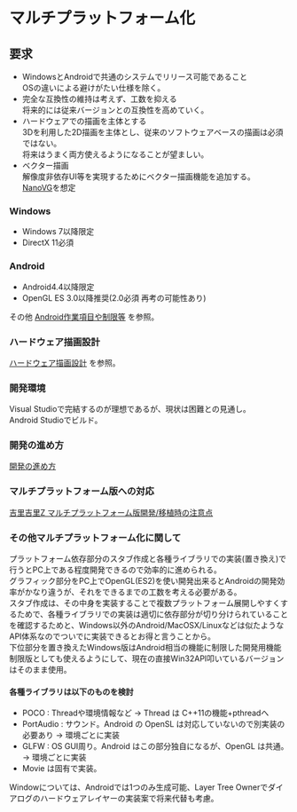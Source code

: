 # マルチプラットフォーム化

## 要求
* WindowsとAndroidで共通のシステムでリリース可能であること  
OSの違いによる避けがたい仕様を除く。
* 完全な互換性の維持は考えず、工数を抑える  
将来的には従来バージョンとの互換性を高めていく。
* ハードウェアでの描画を主体とする  
3Dを利用した2D描画を主体とし、従来のソフトウェアベースの描画は必須ではない。  
将来はうまく両方使えるようになることが望ましい。
* ベクター描画  
解像度非依存UI等を実現するためにベクター描画機能を追加する。  
[NanoVG](https://github.com/memononen/nanovg)を想定

### Windows
* Windows 7以降限定
* DirectX 11必須

### Android
* Android4.4以降限定  
* OpenGL ES 3.0以降推奨(2.0必須 再考の可能性あり)

その他 [Android作業項目や制限等](andoird_design.md) を参照。

### ハードウェア描画設計
[ハードウェア描画設計](hwdrawing_design.md) を参照。

### 開発環境
Visual Studioで完結するのが理想であるが、現状は困難との見通し。  
Android Studioでビルド。

### 開発の進め方
[開発の進め方](development_plan.md)

### マルチプラットフォーム版への対応
[吉里吉里Z マルチプラットフォーム版開発/移植時の注意点](https://krkrz.github.io/multi_platform_design/cautionary_note.html)

### その他マルチプラットフォーム化に関して
プラットフォーム依存部分のスタブ作成と各種ライブラリでの実装(置き換え)で行うとPC上である程度開発できるので効率的に進められる。  
グラフィック部分をPC上でOpenGL(ES2)を使い開発出来るとAndroidの開発効率がかなり違うが、それをできるまでの工数を考える必要がある。  
スタブ作成は、その中身を実装することで複数プラットフォーム展開しやすくするためで、各種ライブラリでの実装は適切に依存部分が切り分けられていることを確認するためと、Windows以外のAndroid/MacOSX/Linuxなどは似たようなAPI体系なのでついでに実装できるとお得と言うことから。  
下位部分を置き換えたWindows版はAndroid相当の機能に制限した開発用機能制限版としても使えるようにして、現在の直接Win32API叩いているバージョンはそのまま使用。  

#### 各種ライブラリは以下のものを検討

* POCO : Threadや環境情報など → Thread は C++11の機能+pthreadへ
* PortAudio : サウンド。Android の OpenSL は対応していないので別実装の必要あり → 環境ごとに実装
* GLFW : OS GUI周り。Android はこの部分独自になるが、OpenGL は共通。 → 環境ごとに実装
* Movie は固有で実装。

Windowについては、Androidでは1つのみ生成可能、Layer Tree Ownerでダイアログのハードウェアレイヤーの実装案で将来代替も考慮。

